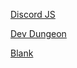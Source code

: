 [Discord JS](https://discordjs.guide/creating-your-bot/adding-more-commands.html)

[Dev Dungeon](https://www.devdungeon.com/content/javascript-discord-bot-tutorial#creating_commands)

[Blank](https://chrome://newtab)
